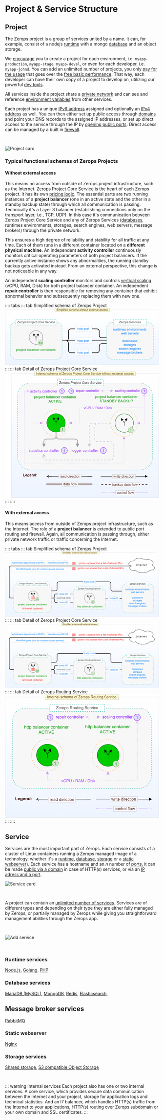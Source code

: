 # Project & Service Structure

## Project

The Zerops project is a group of services united by a name. It can, for example, consist of a nodejs [runtime](/documentation/services/runtimes.html) with a mongo [database](/documentation/services/databases.html) and an object storage.

We [encourage](/documentation/overview/made-for-developers.html#each-developer-should-have-his-own-account-no-artificial-pricing-boosting) you to create a project for each environment, i.e. `myapp-production`, `myapp-stage`, `myapp-devel`, or even for each developer, i.e. `myapp-johnd`. You can add an unlimited number of projects, you only [pay for the usage](/documentation/overview/pricing.html) that goes over the [free basic performance](/documentation/overview/pricing.html#free-tier-unlimited-projects-and-team-members). That way, each developer can have their own copy of a project to develop on, utilizing our powerful [dev tools](/documentation/cli/vpn.html).

All services inside the project share a [private network](/documentation/routing/routing-between-project-services.html) and can see and reference [environment variables](/documentation/environment-variables/how-to-access.html) from other services.

Each project has a unique [IPv6 address](/documentation/routing/unique-ipv4-ipv6-addresses.html) assigned and optionally an [IPv4 address](/documentation/routing/unique-ipv4-ipv6-addresses.html) as well. You can then either set up public access through [domains](/documentation/routing/using-your-domain.html) and point your DNS records to the assigned IP addresses, or set up direct access to the service through the IP by [opening public ports](/documentation/routing/access-through-ip-and-firewall.html). Direct access can be managed by a built in [firewall](/documentation/routing/access-through-ip-and-firewall.html).

<br />

![Project card](/project-card.png "Project card")

### Typical functional schemas of Zerops Projects

#### Without external access

This means no access from outside of Zerops project infrastructure, such as the Internet. Zerops Project Core Service is the heart of each Zerops project. It has its own [pricing logic](/documentation/overview/pricing.html#projects). The essential parts are two running instances of a **project balancer** (one in an active state and the other in a standby backup state) through which all communication is passing. Technically it's a Layer 3 balancer (establishing connections only on the transport layer, i.e., TCP, UDP). In this case it's communication between Zerops Project Core Service and any of Zerops Services ([databases](/documentation/services/databases.html), runtimes environments, storages, search engines, web servers, message brokers) through the private network.

This ensures a high degree of reliability and stability for all traffic at any time. Each of them runs in a different container located on a **different physical machine**. An independent **activity controller** continuously monitors critical operating parameters of both project balancers. If the currently active instance shows any abnormalities, the running standby backup gets activated instead. From an external perspective, this change is not noticeable in any way.

An independent **scaling controller** monitors and controls [vertical scaling](/documentation/automatic-scaling/how-automatic-scaling-works.html#vertical-scaling) (vCPU, RAM, Disk) for both project balancer container. An independent **repair controller** is then responsible for removing any container that exhibit abnormal behavior and subsequently replacing them with new one.

:::: tabs
::: tab Simplified schema of Zerops Project
![Without external access](./images/Zerops-Project-Base-NoAccess.png "Project without external access")
:::
::: tab Detail of Zerops Project Core Service
![Without external access](./images/Zerops-Project-Core-Detail-NoAccess.png "Project without external access")
:::
::::

#### With external access

This means access from outside of Zerops project infrastructure, such as the Internet. The role of a **project balancer** is extended to public port routing and firewall. Again, all communication is passing through, either private network traffic or traffic concerning the Internet.

:::: tabs
::: tab Simplified schema of Zerops Project
![With external access](./images/Zerops-Project-Base-Internet.png "Project with external access")
:::
::: tab Detail of Zerops Project Core Service
![With external access](./images/Zerops-Project-Core-Detail-Internet.png "Project with external access")
:::
::: tab Detail of Zerops Routing Service
![With external access](./images/Zerops-Project-Routing-Detail-Internet.png "Project with external access")
:::
::::

## Service

Services are the most important part of Zerops. Each service consists of a cluster of Linux containers running a Zerops managed image of a technology, whether it's a [runtime](/documentation/services/runtimes.html), [database](/documentation/services/databases.html), [storage](/documentation/services/storage.html) or a [static webserver](/documentation/services/static-server.html)). Each service has a hostname and an _n_ number of [ports](/documentation/routing/routing-between-project-services.html), it can be made [public via a domain](/documentation/routing/using-your-domain.html) in case of HTTP(s) services, or via an [IP adress and a port](/documentation/routing/access-through-ip-and-firewall.html).

![Service card](/service-card.png "Service card")

<br />

A project can contain an [unlimited number of services](/documentation/overview/made-for-developers.html#each-developer-should-have-his-own-account-no-artificial-pricing-boosting). Services are of different types and depending on their type they are either fully managed by Zerops, or partially managed by Zerops while giving you straightforward management abilities through the Zerops app.

<br />

![Add service](/add-service.png "Add service")

<br />

### Runtime services
[Node.js](/documentation/services/runtimes.html#node-js), [Golang](/documentation/services/runtimes.html#golang), [PHP](/documentation/services/runtimes.html#php)

### Database services
[MariaDB (MySQL)](/documentation/services/databases.html#mariadb-mysql), [MongoDB](/documentation/services/databases.html#mongodb), [Redis](/documentation/services/databases.html#redis), [Elasticsearch](/documentation/services/databases.html#elasticsearch), 

## Message broker services 
[RabbitMQ](/documentation/services/databases.html#rabbitmq)

### Static webserver
[Nginx](/documentation/services/static-server.html)

### Storage services
[Shared storage](/documentation/services/storage.html#shared-storage), [S3 compatible Object Storage](/documentation/services/storage.html#s3-compatible-object-storage)

<br />

::: warning Internal services
Each project also has one or two internal services. A core service, which provides secure data communication between the Internet and your project, storage for application logs and technical statistics. And an l7 balancer, which handles HTTP(s) traffic from the Internet to your applications, HTTP(s) routing over Zerops subdomain or your own domain and SSL certificates.
:::
